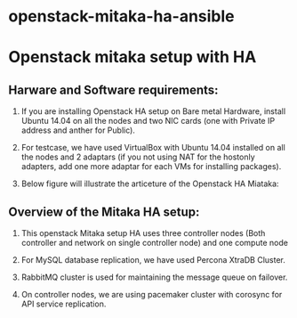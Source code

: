 # openstack-mitaka-ha-ansible
Openstack mitaka setup with HA
=======

Harware and Software requirements:
----------------------------------
1) If you are installing Openstack HA setup on Bare metal Hardware, install Ubuntu 14.04 on all the nodes and two NIC cards (one with Private IP address and anther for Public).

2) For testcase, we have used VirtualBox with Ubuntu 14.04 installed on all the nodes and 2 adaptars (if you not using NAT for the hostonly adapters, add one more adaptar for each VMs for installing packages).

3) Below figure will illustrate the articeture of the Openstack HA Miataka:


Overview of the Mitaka HA setup:
---------------------------------
1) This openstack Mitaka setup HA uses three controller nodes (Both controller and network on single controller node) and one compute node

2) For MySQL database replication, we have used Percona XtraDB Cluster.

3) RabbitMQ cluster is used for maintaining the message queue on failover.

4) On controller nodes, we are using pacemaker cluster with corosync for API service replication.

